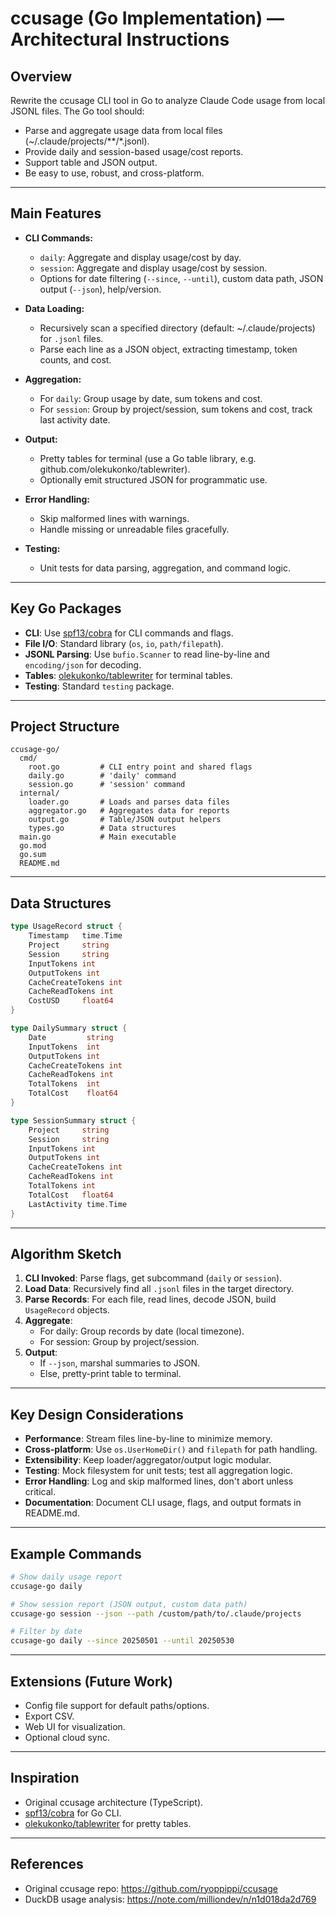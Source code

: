 # ccusage (Go Implementation) — Architectural Instructions

## Overview

Rewrite the ccusage CLI tool in Go to analyze Claude Code usage from local JSONL files. The Go tool should:
- Parse and aggregate usage data from local files (~/.claude/projects/**/*.jsonl).
- Provide daily and session-based usage/cost reports.
- Support table and JSON output.
- Be easy to use, robust, and cross-platform.

---

## Main Features

- **CLI Commands:**
  - `daily`: Aggregate and display usage/cost by day.
  - `session`: Aggregate and display usage/cost by session.
  - Options for date filtering (`--since`, `--until`), custom data path, JSON output (`--json`), help/version.

- **Data Loading:**
  - Recursively scan a specified directory (default: ~/.claude/projects) for `.jsonl` files.
  - Parse each line as a JSON object, extracting timestamp, token counts, and cost.

- **Aggregation:**
  - For `daily`: Group usage by date, sum tokens and cost.
  - For `session`: Group by project/session, sum tokens and cost, track last activity date.

- **Output:**
  - Pretty tables for terminal (use a Go table library, e.g. github.com/olekukonko/tablewriter).
  - Optionally emit structured JSON for programmatic use.

- **Error Handling:**
  - Skip malformed lines with warnings.
  - Handle missing or unreadable files gracefully.

- **Testing:**
  - Unit tests for data parsing, aggregation, and command logic.

---

## Key Go Packages

- **CLI**: Use [spf13/cobra](https://github.com/spf13/cobra) for CLI commands and flags.
- **File I/O**: Standard library (`os`, `io`, `path/filepath`).
- **JSONL Parsing**: Use `bufio.Scanner` to read line-by-line and `encoding/json` for decoding.
- **Tables**: [olekukonko/tablewriter](https://github.com/olekukonko/tablewriter) for terminal tables.
- **Testing**: Standard `testing` package.

---

## Project Structure

```
ccusage-go/
  cmd/
    root.go         # CLI entry point and shared flags
    daily.go        # 'daily' command
    session.go      # 'session' command
  internal/
    loader.go       # Loads and parses data files
    aggregator.go   # Aggregates data for reports
    output.go       # Table/JSON output helpers
    types.go        # Data structures
  main.go           # Main executable
  go.mod
  go.sum
  README.md
```

---

## Data Structures

```go
type UsageRecord struct {
    Timestamp   time.Time
    Project     string
    Session     string
    InputTokens int
    OutputTokens int
    CacheCreateTokens int
    CacheReadTokens int
    CostUSD     float64
}

type DailySummary struct {
    Date         string
    InputTokens  int
    OutputTokens int
    CacheCreateTokens int
    CacheReadTokens int
    TotalTokens  int
    TotalCost    float64
}

type SessionSummary struct {
    Project     string
    Session     string
    InputTokens int
    OutputTokens int
    CacheCreateTokens int
    CacheReadTokens int
    TotalTokens int
    TotalCost   float64
    LastActivity time.Time
}
```

---

## Algorithm Sketch

1. **CLI Invoked**: Parse flags, get subcommand (`daily` or `session`).
2. **Load Data**: Recursively find all `.jsonl` files in the target directory.
3. **Parse Records**: For each file, read lines, decode JSON, build `UsageRecord` objects.
4. **Aggregate**:
    - For daily: Group records by date (local timezone).
    - For session: Group by project/session.
5. **Output**:
    - If `--json`, marshal summaries to JSON.
    - Else, pretty-print table to terminal.

---

## Key Design Considerations

- **Performance**: Stream files line-by-line to minimize memory.
- **Cross-platform**: Use `os.UserHomeDir()` and `filepath` for path handling.
- **Extensibility**: Keep loader/aggregator/output logic modular.
- **Testing**: Mock filesystem for unit tests; test all aggregation logic.
- **Error Handling**: Log and skip malformed lines, don't abort unless critical.
- **Documentation**: Document CLI usage, flags, and output formats in README.md.

---

## Example Commands

```bash
# Show daily usage report
ccusage-go daily

# Show session report (JSON output, custom data path)
ccusage-go session --json --path /custom/path/to/.claude/projects

# Filter by date
ccusage-go daily --since 20250501 --until 20250530
```

---

## Extensions (Future Work)

- Config file support for default paths/options.
- Export CSV.
- Web UI for visualization.
- Optional cloud sync.

---

## Inspiration

- Original ccusage architecture (TypeScript).
- [spf13/cobra](https://github.com/spf13/cobra) for Go CLI.
- [olekukonko/tablewriter](https://github.com/olekukonko/tablewriter) for pretty tables.

---

## References

- Original ccusage repo: https://github.com/ryoppippi/ccusage
- DuckDB usage analysis: https://note.com/milliondev/n/n1d018da2d769